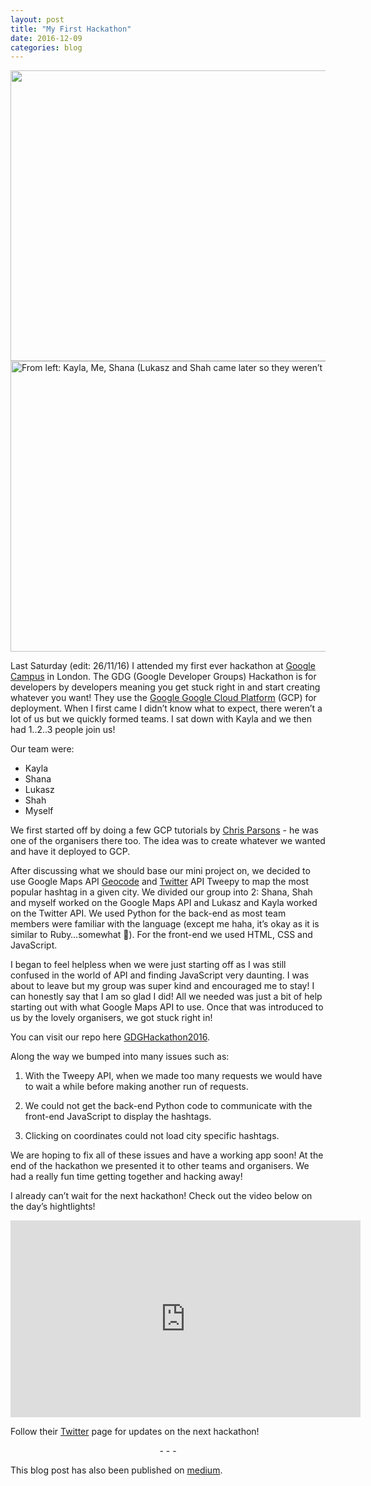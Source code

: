 ```yaml
---
layout: post
title: "My First Hackathon"
date: 2016-12-09
categories: blog
---
```


<img src="https://cdn-images-1.medium.com/max/800/1*T8cvpTJXJLHxEaL4xLyUvQ.jpeg" alt="" height="465px" width="700px" class="img-responsive">

<img src="https://cdn-images-1.medium.com/max/800/1*YPyYkfx98LvujNU8uamQSA.jpeg" alt="From left: Kayla, Me, Shana (Lukasz and Shah came later so they weren’t in the photo!)" height="465px" width="700px" class="img-responsive">

Last Saturday (edit: 26/11/16) I attended my first ever hackathon at [Google Campus](https://www.campus.co/london/en) in London. The GDG (Google Developer Groups) Hackathon is for developers by developers meaning you get stuck right in and start creating whatever you want! They use the [Google Google Cloud Platform](https://cloud.google.com/) (GCP) for deployment. When I first came I didn’t know what to expect, there weren’t a lot of us but we quickly formed teams. I sat down with Kayla and we then had 1..2..3 people join us!

Our team were:

* Kayla
* Shana
* Lukasz
* Shah
* Myself

We first started off by doing a few GCP tutorials by [Chris Parsons](https://www.youtube.com/channel/UC3qMHSSmpzARiAJ-g9aPiYg) - he was one of the organisers there too. The idea was to create whatever we wanted and have it deployed to GCP.

After discussing what we should base our mini project on, we decided to use Google Maps API [Geocode](https://developers.google.com/maps/documentation/geocoding/start) and [Twitter](http://www.tweepy.org/) API Tweepy to map the most popular hashtag in a given city. We divided our group into 2: Shana, Shah and myself worked on the Google Maps API and Lukasz and Kayla worked on the Twitter API. We used Python for the back-end as most team members were familiar with the language (except me haha, it’s okay as it is similar to Ruby…somewhat 🤔). For the front-end we used HTML, CSS and JavaScript.

I began to feel helpless when we were just starting off as I was still confused in the world of API and finding JavaScript very daunting. I was about to leave but my group was super kind and encouraged me to stay! I can honestly say that I am so glad I did! All we needed was just a bit of help starting out with what Google Maps API to use. Once that was introduced to us by the lovely organisers, we got stuck right in!

You can visit our repo here [GDGHackathon2016](https://github.com/kaylashapiro/GDGHackathon2016/tree/develop).

Along the way we bumped into many issues such as:

1. With the Tweepy API, when we made too many requests we would have to wait a while before making another run of requests.

2. We could not get the back-end Python code to communicate with the front-end JavaScript to display the hashtags.

3. Clicking on coordinates could not load city specific hashtags.

We are hoping to fix all of these issues and have a working app soon! At the end of the hackathon we presented it to other teams and organisers. We had a really fun time getting together and hacking away!

I already can’t wait for the next hackathon! Check out the video below on the day’s hightlights!

<iframe width="560" height="315" src="https://www.youtube.com/embed/hW7bmi2F3jI" frameborder="0" allowfullscreen></iframe>

Follow their [Twitter](https://twitter.com/gdghackathon) page for updates on the next hackathon!

<p style="text-align: center">- - -</p>

This blog post has also been published on [medium](https://medium.com/@pinglinh/latest).

